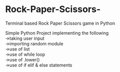 # Rock-Paper-Scissors-
Terminal based Rock Paper Scissors game in Python

Simple Python Project implementing the following <br />
->taking user input <br />
->importing random module <br />
->use of list <br />
->use of while loop <br />
->use of .lower() <br />
->use of if elif & else statements <br />

